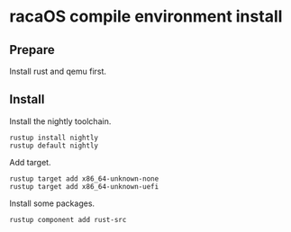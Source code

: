 # racaOS compile environment install

## Prepare
Install rust and qemu first.

## Install
Install the nightly toolchain.
``` shell
rustup install nightly
rustup default nightly
```
Add target.
``` shell
rustup target add x86_64-unknown-none
rustup target add x86_64-unknown-uefi
```
Install some packages.
``` shell
rustup component add rust-src
```
